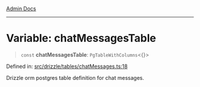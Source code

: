 [Admin Docs](/)

***

# Variable: chatMessagesTable

> `const` **chatMessagesTable**: `PgTableWithColumns`\<\{\}\>

Defined in: [src/drizzle/tables/chatMessages.ts:18](https://github.com/syedali237/talawa-api/blob/aa4e819f67def774740606c7a534dc013cdfe393/src/drizzle/tables/chatMessages.ts#L18)

Drizzle orm postgres table definition for chat messages.
